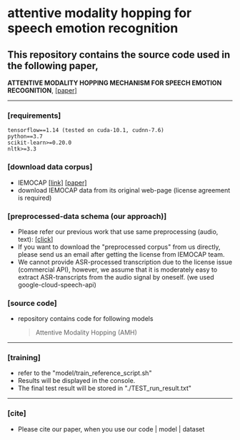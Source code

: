 # attentive modality hopping for speech emotion recognition

## This repository contains the source code used in the following paper,

**ATTENTIVE MODALITY HOPPING MECHANISM FOR SPEECH EMOTION
RECOGNITION**, <a href="http://arxiv.org/abs/1912.00846">[paper]</a>

----------

### [requirements]
	tensorflow==1.14 (tested on cuda-10.1, cudnn-7.6)
	python==3.7
	scikit-learn>=0.20.0
	nltk>=3.3
    

### [download data corpus]
- IEMOCAP <a href="https://sail.usc.edu/iemocap/">[link]</a>
<a href="https://link.springer.com/article/10.1007/s10579-008-9076-6">[paper]</a>
- download IEMOCAP data from its original web-page (license agreement is required)


### [preprocessed-data schema (our approach)]
- Please refer our previous work that use same preprocessing (audio, text): <a href="https://github.com/david-yoon/multimodal-speech-emotion">[click] </a>
- If you want to download the "preprocessed corpus" from us directly, please send us an email after getting the license from IEMOCAP team.
- We cannot provide ASR-processed transcription due to the license issue (commercial API), however, we assume that it is moderately easy to extract ASR-transcripts from the audio signal by oneself. (we used google-cloud-speech-api)



### [source code]
- repository contains code for following models
	 > Attentive Modality Hopping (AMH) <br>


----------

### [training]
- refer to the "model/train_reference_script.sh"
- Results will be displayed in the console. <br>
- The final test result will be stored in "./TEST_run_result.txt" <br>



----------


### [cite]
- Please cite our paper, when you use our code | model | dataset
>